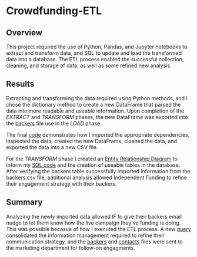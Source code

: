 # Crowdfunding-ETL
## Overview
   This project required the use of Python, Pandas, and Jupyter notebooks to extract and transform data, and SQL to update and load the transformed data into a database. The ETL process enabled the successful collection, cleaning, and storage of data, as well as some refined new analysis.
## Results
   Extracting and transforming the data required using Python methods, and I chose the dictionary method to create a new DataFrame that parsed the data into more readable and useable information. Upon completion of the *EXTRACT* and *TRANSFORM* phases, the new DataFrame was exported into the [backers](Resources/backers.csv) file use in the *LOAD* phase.
   
   The final [code](Extract-Transform_final_code.ipynb) demonstrates how I imported the appropriate dependencies, inspected the data, created the new DataFrame, cleaned the data, and exported the data into a new CSV file.
   
   For the *TRANSFORM* phase I created an [Entity Relationship Diagram](Resources/crowdfunding_db_relationships.png) to inform my [SQL code](Queries/crowdfunding_db_schema.sql) and the creation of useable tables in the database. After verifying the backers table successfully imported information from the backers.csv file, additional analysis allowed Independent Funding to refine their engagement strategy with their backers.
## Summary
   Analyzing the newly imported data allowed IF to give their backers email nudge to let them know how the live campaign they've funding is doing. This was possible becasue of how I executed the ETL process. A new [query](Queries/crowdfunding_SQL_Analysis.sql) consolidated the information management required to refine their communication strategy, and the [backers](Data/email_backers_remaining_goal_amount.csv) and [contacts](Data/email_contacts_remaining_goal_amount.csv) files were sent to the marketing department for follow-on engagments.
